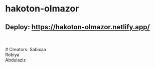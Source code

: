 # hakoton-olmazor
## Deploy: https://hakoton-olmazor.netlify.app/


<br>
<br>
# Creators:
Sabixaa
<br>
Robiya
<br>
Abdulaziz

